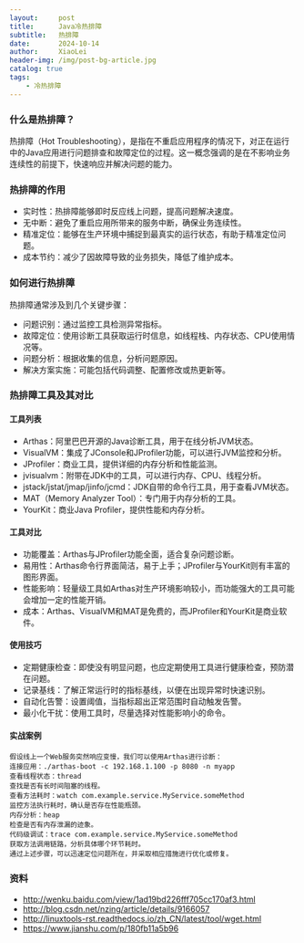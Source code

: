 ```yaml
---
layout:     post
title:      Java冷热排障
subtitle:   热排障
date:       2024-10-14
author:     XiaoLei
header-img: /img/post-bg-article.jpg
catalog: true
tags:
    - 冷热排障
---
```


### 什么是热排障？
热排障（Hot Troubleshooting），是指在不重启应用程序的情况下，对正在运行中的Java应用进行问题排查和故障定位的过程。这一概念强调的是在不影响业务连续性的前提下，快速响应并解决问题的能力。

### 热排障的作用
- 实时性：热排障能够即时反应线上问题，提高问题解决速度。
- 无中断：避免了重启应用所带来的服务中断，确保业务连续性。
- 精准定位：能够在生产环境中捕捉到最真实的运行状态，有助于精准定位问题。
- 成本节约：减少了因故障导致的业务损失，降低了维护成本。

### 如何进行热排障
热排障通常涉及到几个关键步骤：
- 问题识别：通过监控工具检测异常指标。
- 故障定位：使用诊断工具获取运行时信息，如线程栈、内存状态、CPU使用情况等。
- 问题分析：根据收集的信息，分析问题原因。
- 解决方案实施：可能包括代码调整、配置修改或热更新等。
### 热排障工具及其对比
#### 工具列表
- Arthas：阿里巴巴开源的Java诊断工具，用于在线分析JVM状态。
- VisualVM：集成了JConsole和JProfiler功能，可以进行JVM监控和分析。
- JProfiler：商业工具，提供详细的内存分析和性能监测。
- jvisualvm：附带在JDK中的工具，可以进行内存、CPU、线程分析。
- jstack/jstat/jmap/jinfo/jcmd：JDK自带的命令行工具，用于查看JVM状态。
- MAT（Memory Analyzer Tool）：专门用于内存分析的工具。
- YourKit：商业Java Profiler，提供性能和内存分析。
#### 工具对比
- 功能覆盖：Arthas与JProfiler功能全面，适合复杂问题诊断。
- 易用性：Arthas命令行界面简洁，易于上手；JProfiler与YourKit则有丰富的图形界面。
- 性能影响：轻量级工具如Arthas对生产环境影响较小，而功能强大的工具可能会增加一定的性能开销。
- 成本：Arthas、VisualVM和MAT是免费的，而JProfiler和YourKit是商业软件。
#### 使用技巧
- 定期健康检查：即使没有明显问题，也应定期使用工具进行健康检查，预防潜在问题。
- 记录基线：了解正常运行时的指标基线，以便在出现异常时快速识别。
- 自动化告警：设置阈值，当指标超出正常范围时自动触发告警。
- 最小化干扰：使用工具时，尽量选择对性能影响小的命令。
#### 实战案例
```
假设线上一个Web服务突然响应变慢，我们可以使用Arthas进行诊断：
连接应用：./arthas-boot -c 192.168.1.100 -p 8080 -n myapp
查看线程状态：thread
查找是否有长时间阻塞的线程。
查看方法耗时：watch com.example.service.MyService.someMethod
监控方法执行耗时，确认是否存在性能瓶颈。
内存分析：heap
检查是否有内存泄漏的迹象。
代码级调试：trace com.example.service.MyService.someMethod
获取方法调用链路，分析具体哪个环节耗时。
通过上述步骤，可以迅速定位问题所在，并采取相应措施进行优化或修复。
```



### 资料

- <http://wenku.baidu.com/view/1ad19bd226fff705cc170af3.html>
- <http://blog.csdn.net/nzing/article/details/9166057>
- <http://linuxtools-rst.readthedocs.io/zh_CN/latest/tool/wget.html>
- <https://www.jianshu.com/p/180fb11a5b96>
